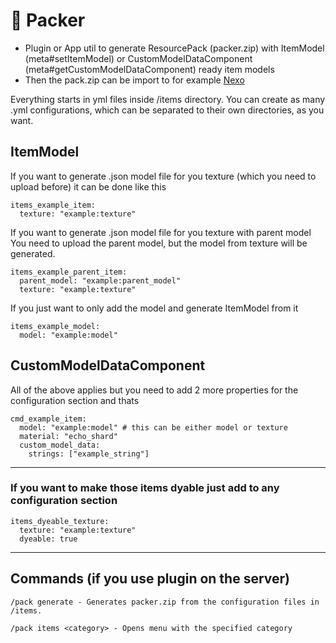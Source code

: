 # 👜 Packer
 - Plugin or App util to generate ResourcePack (packer.zip) with ItemModel (meta#setItemModel) or CustomModelDataComponent (meta#getCustomModelDataComponent) ready item models
 - Then the pack.zip can be import to for example [Nexo](https://docs.nexomc.com/)

Everything starts in yml files inside /items directory.
You can create as many .yml configurations, which can be separated to their own directories, as you want.

## ItemModel
If you want to generate .json model file for you texture (which you need to upload before) it can be done like this
```
items_example_item:
  texture: "example:texture"
```

If you want to generate .json model file for you texture with parent model
You need to upload the parent model, but the model from texture will be generated.
```
items_example_parent_item:
  parent_model: "example:parent_model"
  texture: "example:texture"
```

If you just want to only add the model and generate ItemModel from it
```
items_example_model:
  model: "example:model"
```

## CustomModelDataComponent
All of the above applies but you need to add 2 more properties for the configuration section and thats
```
cmd_example_item:
  model: "example:model" # this can be either model or texture
  material: "echo_shard"
  custom_model_data:
    strings: ["example_string"]
```

-----
### If you want to make those items dyable just add to any configuration section
```
items_dyeable_texture:
  texture: "example:texture"
  dyeable: true
```
-----

## Commands (if you use plugin on the server)
```/pack generate - Generates packer.zip from the configuration files in /items.```

```/pack items <category> - Opens menu with the specified category```
